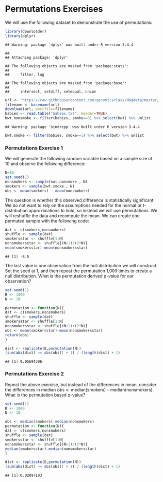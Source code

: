 Permutations Exercises
================

We will use the following dataset to demonstrate the use of permutations:

``` r
library(downloader)
library(dplyr)
```

    ## Warning: package 'dplyr' was built under R version 3.4.4

    ## 
    ## Attaching package: 'dplyr'

    ## The following objects are masked from 'package:stats':
    ## 
    ##     filter, lag

    ## The following objects are masked from 'package:base':
    ## 
    ##     intersect, setdiff, setequal, union

``` r
url <- "https://raw.githubusercontent.com/genomicsclass/dagdata/master/inst/extdata/babies.txt"
filename <- basename(url)
download(url, destfile=filename)
babies <- read.table("babies.txt", header=TRUE)
bwt.nonsmoke <- filter(babies, smoke==0) %>% select(bwt) %>% unlist 
```

    ## Warning: package 'bindrcpp' was built under R version 3.4.4

``` r
bwt.smoke <- filter(babies, smoke==1) %>% select(bwt) %>% unlist
```

### Permutations Exercise 1

We will generate the following random variable based on a sample size of 10 and observe the following difference:

``` r
N=10
set.seed(1)
nonsmokers <- sample(bwt.nonsmoke , N)
smokers <- sample(bwt.smoke , N)
obs <- mean(smokers) - mean(nonsmokers)
```

The question is whether this observed difference is statistically significant. We do not want to rely on the assumptions needed for the normal or t-distribution approximations to hold, so instead we will use permutations. We will reshuffle the data and recompute the mean. We can create one permuted sample with the following code:

``` r
dat <- c(smokers,nonsmokers)
shuffle <- sample(dat)
smokersstar <- shuffle[1:N]
nonsmokersstar <- shuffle[(N+1):(2*N)]
mean(smokersstar)-mean(nonsmokersstar)
```

    ## [1] -8.5

The last value is one observation from the null distribution we will construct. Set the seed at 1, and then repeat the permutation 1,000 times to create a null distribution. What is the permutation derived p-value for our observation?

``` r
set.seed(1)
B <- 1000
N <- 10

permutation <- function(N){
dat <- c(smokers,nonsmokers)
shuffle <- sample(dat)
smokersstar <- shuffle[1:N]
nonsmokersstar <- shuffle[(N+1):(2*N)]
obs <- mean(smokersstar)-mean(nonsmokersstar)
return(obs)
}

dist <- replicate(B,permutation(N))
(sum(abs(dist) >= abs(obs)) + 1) / (length(dist) + 1)
```

    ## [1] 0.05694306

### Permutations Exercise 2

Repeat the above exercise, but instead of the differences in mean, consider the differences in median obs &lt;- median(smokers) - median(nonsmokers). What is the permutation based p-value?

``` r
set.seed(1)
B <- 1000
N <- 10

obs <- median(smokers)-median(nonsmokers)
permutation <- function(N){
dat <- c(smokers,nonsmokers)
shuffle <- sample(dat)
smokersstar <- shuffle[1:N]
nonsmokersstar <- shuffle[(N+1):(2*N)]
median(smokersstar)-median(nonsmokersstar)
}

dist <- replicate(B,permutation(N))
(sum(abs(dist) >= abs(obs)) + 1) / (length(dist) + 1)
```

    ## [1] 0.02897103

